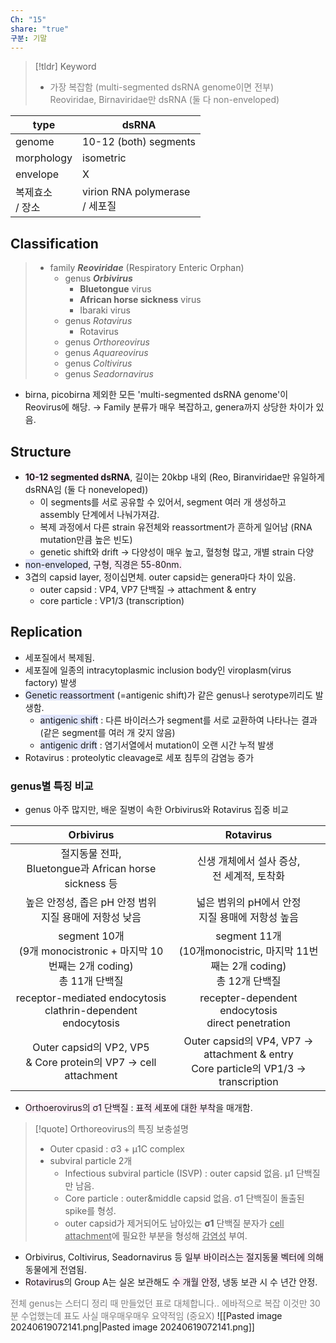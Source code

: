 ```yaml
---
Ch: "15"
share: "true"
구분: 기말
---
```

>[!tldr] Keyword
>- <font color="#7f7f7f">가장 복잡함 (multi-segmented dsRNA genome이면 전부)<br>Reoviridae, Birnaviridae만 dsRNA (둘 다 non-enveloped)</font>


| type         | dsRNA                          |
| ------------ | ------------------------------ |
| genome       | 10-12 (both) segments          |
| morphology   | isometric                      |
| envelope     | X                              |
| 복제효소<br>/ 장소 | virion RNA polymerase<br>/ 세포질 |
## Classification
> - family ***Reoviridae*** (Respiratory Enteric Orphan)
> 	- genus ***Orbivirus***
> 		- **Bluetongue** virus
> 		- **African horse sickness** virus
> 		- Ibaraki virus
> 	- genus *Rotavirus*
> 		- Rotavirus
> 	- genus *Orthoreovirus*
> 	- genus *Aquareovirus*
> 	- genus *Coltivirus*
> 	- genus *Seadornavirus*

- birna, picobirna 제외한 모든 'multi-segmented dsRNA genome'이 Reovirus에 해당. → Family 분류가 매우 복잡하고, genera까지 상당한 차이가 있음.
## Structure
- <b><span style="background:#fceef8">10-12 segmented dsRNA</span></b>, 길이는 20kbp 내외 (Reo, Biranviridae만 유일하게 dsRNA임 (둘 다 noneveloped))
	- 이 segments를 서로 공유할 수 있어서, segment 여러 개 생성하고 assembly 단계에서 나눠가져감.
	- 복제 과정에서 다른 strain 유전체와 reassortment가 흔하게 일어남 (RNA mutation만큼 높은 빈도)
	- genetic shift와 drift → 다양성이 매우 높고, 혈청형 많고, 개별 strain 다양
- <span style="background:#e0e5fc">non-enveloped</span>, <span style="background:#fceef8">구형, 직경은 55-80nm.</span>
- 3겹의 capsid layer, 정이십면체. outer capsid는 genera마다 차이 있음.
	- outer capsid : VP4, VP7 단백질 → attachment & entry
	- core particle : VP1/3 (transcription)
## Replication
- 세포질에서 복제됨.
- 세포질에 일종의 intracytoplasmic inclusion body인 viroplasm(virus factory) 발생
- <span style="background:#e0e5fc">Genetic reassortment</span> (=antigenic shift)가 같은 genus나 serotype끼리도 발생함.
	- <span style="background:#e0e5fc">antigenic shift</span> : 다른 바이러스가 segment를 서로 교환하여 나타나는 결과 (같은 segment를 여러 개 갖지 않음)
	- <span style="background:#e0e5fc">antigenic drift</span> : 염기서열에서 mutation이 오랜 시간 누적 발생
- Rotavirus : proteolytic cleavage로 세포 침투의 감염능 증가

### genus별 특징 비교

- genus 아주 많지만, 배운 질병이 속한 Orbivirus와 Rotavirus 집중 비교

|                              Orbivirus                               |                                      Rotavirus                                      |
| :------------------------------------------------------------------: | :---------------------------------------------------------------------------------: |
|           절지동물 전파,<br>Bluetongue과 African horse sickness 등           |                            신생 개체에서 설사 증상,<br>전 세계적, 토착화                             |
|                높은 안정성, 좁은 pH  안정 범위<br>지질 용매에 저항성 낮음                 |                           넓은 범위의 pH에서 안정<br>지질 용매에 저항성 높음                           |
| segment 10개<br>(9개 monocistronic + 마지막 10번째는 2개 coding)<br>총 11개 단백질 |          segment 11개<br>(10개monocistric, 마지막 11번째는 2개 coding)<br>총 12개 단백질          |
|   receptor-mediated endocytosis<br>clathrin-dependent endocytosis    |                recepter-dependent endocytosis<br>direct penetration                 |
|   Outer capsid의 VP2, VP5<br>& Core protein의 VP7 → cell attachment    | Outer capsid의 VP4, VP7 → attachment & entry<br>Core particle의 VP1/3 → transcription |
- <span style="background:#fceef8">Orthoerovirus의 σ1 단백질</span> :  <span style="background:#fceef8">표적 세포에 대한 부착</span>을 매개함.
>[!quote] Orthoreovirus의 특징 보충설명
>- Outer cpasid : σ3 + μ1C complex
>- subviral particle 2개
>	- Infectious subviral particle (ISVP) : outer capsid 없음.  μ1 단백질만 남음.
>	- Core particle : outer&middle capsid 없음. σ1 단백질이 돌출된 spike를 형성.
>	- outer capsid가 제거되어도 남아있는 **σ1** 단백질 분자가 <u>cell attachment</u>에 필요한 부분을 형성해 <u>감염성</u> 부여.
- Orbivirus, Coltivirus, Seadornavirus 등 <span style="background:#fceef8">일부 바이러스는 절지동물 벡터에 의해</span> 동물에게 전염됨.
- <span style="background:#fceef8">Rotavirus</span>의 Group A는 실온 보관해도 <span style="background:#fceef8">수 개월 안정</span>, 냉동 보관 시 수 년간 안정.


<font color="#7f7f7f">전체 genus는 스터디 정리 때 만들었던 표로 대체합니다.. 에바적으로 복잡 이것만 30분 수업했는데 표도 사실 매우매우매우 요약적임 (중요X)</font>
![[Pasted image 20240619072141.png|Pasted image 20240619072141.png]]